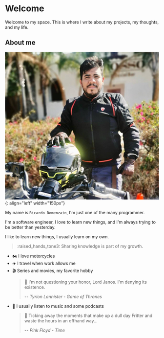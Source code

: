 # Welcome

Welcome to my space. This is where I write about my projects, my thoughts, and my life.

## About me

![Ricardo Domenzain](assets/images/me.jpg){: align="left" width="150px"}

My name is `Ricardo Domenzain`, I'm just one of the many programmer. 

I'm a software engineer, I love to learn new things, and I'm always trying to be better than yesterday. 

I like to learn new things, I usually learn on my own.

> :raised_hands_tone3: 
> Sharing knowledge is part of my growth.

- :motorcycle: I love motorcycles
- :airplane: I travel when work allows me
- :clapper: Series and movies, my favorite hobby
  > :dragon_face: I'm not questioning your honor, Lord Janos. I'm denying its existence.
  >
  > -- <cite>Tyrion Lannister - Game of Thrones</cite>
- :musical_note: I usually listen to music and some podcasts
  > :musical_score: Ticking away the moments that make up a dull day 
  > Fritter and waste the hours in an offhand way...
  > 
  > -- <cite>Pink Floyd - Time</cite>
  